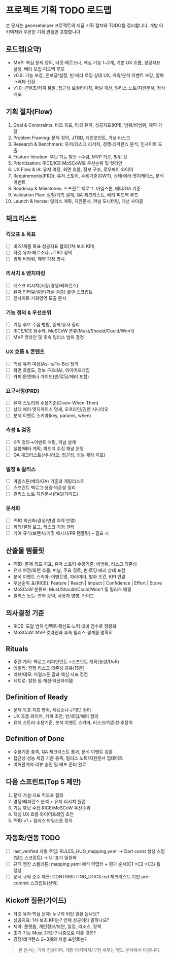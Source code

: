 # 프로젝트 기획 TODO 로드맵

본 문서는 geonsehelper 프로젝트의 제품 기획 절차와 TODO를 정리합니다. 개발 아키텍처와 무관한 기획 관점만 포함합니다.

## 로드맵(요약)
- MVP: 핵심 문제 정의, 타깃·페르소나, 핵심 기능 1~2개, 기본 UX 흐름, 성공지표 설정, 베타 모집·피드백 루프
- v0.9: 기능 보강, 온보딩/설정, 빈·에러·로딩 상태 UX, 계측/분석 이벤트 보강, 알파→베타 전환
- v1.0: 콘텐츠/카피 품질, 접근성·로컬라이징, 퍼널 개선, 릴리스 노트/지원문서, 정식 배포

## 기획 절차(Flow)
1) Goal & Constraints: 비즈 목표, 타깃 유저, 성공지표(KPI), 범위/비범위, 제약·가정
2) Problem Framing: 문제 정의, JTBD, 페인포인트, 가설·리스크
3) Research & Benchmark: 유저/데스크 리서치, 경쟁·레퍼런스 분석, 인사이트 도출
4) Feature Ideation: 후보 기능 발산→수렴, MVP 기준, 범위 컷
5) Prioritization: RICE/ICE·MoSCoW로 우선순위 및 컷라인
6) UX Flow & IA: 유저 여정, 화면 흐름, 정보 구조, 로우파이 와이어
7) Requirements(PRD): 유저 스토리, 수용기준(GWT), 상태·에러·엣지케이스, 분석 이벤트
8) Roadmap & Milestones: 스프린트 백로그, 마일스톤, 베타/GA 기준
9) Validation Plan: 실험/계측 설계, QA 체크리스트, 베타 피드백 루프
10) Launch & Iterate: 릴리스 계획, 지원문서, 퍼널 모니터링, 개선 사이클

## 체크리스트

### 킥오프 & 목표
- [ ] 비즈/제품 목표·성공지표 합의(1차·보조 KPI)
- [ ] 타깃 유저·페르소나, JTBD 정의
- [ ] 범위·비범위, 제약·가정 명시

### 리서치 & 벤치마킹
- [ ] 데스크 리서치(시장/경쟁/레퍼런스)
- [ ] 유저 인터뷰/설문(가설 검증) 플랜·스크립트
- [ ] 인사이트·기회영역 도출 문서

### 기능 정의 & 우선순위
- [ ] 기능 후보 수집·병합, 중복/유사 정리
- [ ] RICE/ICE 점수화, MoSCoW 분류(Must/Should/Could/Won’t)
- [ ] MVP 컷라인 및 후속 릴리스 범위 결정

### UX 흐름 & 콘텐츠
- [ ] 핵심 유저 여정(As-Is/To-Be) 정의
- [ ] 화면 흐름도, 정보 구조(IA), 와이어프레임
- [ ] 카피·톤앤매너 가이드(빈/로딩/에러 포함)

### 요구사항(PRD)
- [ ] 유저 스토리와 수용기준(Given-When-Then)
- [ ] 상태·에러·엣지케이스 명세, 오프라인/권한 시나리오
- [ ] 분석 이벤트 스키마(key, params, when)

### 측정 & 검증
- [ ] KPI 정의→이벤트 매핑, 퍼널 설계
- [ ] 실험/베타 계획, 피드백 수집 채널 운영
- [ ] QA 체크리스트(시나리오, 접근성, 성능 체감 지표)

### 일정 & 릴리스
- [ ] 마일스톤(베타/GA) 기준과 게팅리스트
- [ ] 스프린트 백로그·용량·의존성 정리
- [ ] 릴리스 노트·지원문서(FAQ/가이드)

### 문서화
- [ ] PRD 최신화(결정/변경 이력 반영)
- [ ] 회의/결정 로그, 리스크·가정 관리
- [ ] 기여 규칙(브랜치/커밋 메시지/PR 템플릿) – 필요 시

## 산출물 템플릿
- PRD: 문제·목표·지표, 유저 스토리·수용기준, 비범위, 리스크·의존성
- 유저 여정/화면 흐름: 퍼널, 주요 경로, 빈·로딩·에러 상태 포함
- 분석 이벤트 스키마: 이벤트명, 파라미터, 발화 조건, KPI 연결
- 우선순위 표(RICE): Feature | Reach | Impact | Confidence | Effort | Score
- MoSCoW 분류표: Must/Should/Could/Won’t 및 릴리스 매핑
- 릴리스 노트: 변화 요약, 사용자 영향, 가이드

## 의사결정 기준
- RICE: 도달 범위·임팩트·확신도·노력 대비 점수로 정량화
- MoSCoW: MVP 컷라인과 후속 릴리스 경계를 명확히

## Rituals
- 주간 계획: 백로그 리파인먼트→스프린트 계획(용량/DoR)
- 데일리: 진행·리스크·의존성 공유(15분)
- 리뷰/데모: 마일스톤 결과·핵심 지표 점검
- 레트로: 잘한 점·개선·액션아이템

## Definition of Ready
- 문제·목표·지표 명확, 페르소나·JTBD 정리
- UX 흐름·와이어, 카피 초안, 빈/로딩/에러 정의
- 유저 스토리·수용기준, 분석 이벤트 스키마, 리스크/의존성·추정치

## Definition of Done
- 수용기준 충족, QA 체크리스트 통과, 분석 이벤트 검증
- 접근성·성능 체감 기준 충족, 릴리스 노트/지원문서 업데이트
- 이해관계자 리뷰 승인 및 배포 준비 완료

## 다음 스프린트(Top 5 제안)
1) 문제·가설·지표 킥오프 합의
2) 경쟁/레퍼런스 분석 + 유저 리서치 플랜
3) 기능 후보 수집·RICE/MoSCoW 우선순위
4) 핵심 UX 흐름·와이어프레임 초안
5) PRD v1 + 릴리스 마일스톤 정의

## 자동화/연동 TODO
- [ ] last_verified 자동 주입: RULES_HUG_mapping.yaml → Dart const 생성 스텁(빌드 스크립트) → UI 표기 일원화
- [ ] 규칙 엔진 스켈레톤: mapping.yaml 해석 어댑터 + 평가 순서(C1→C2→C3) 틀 생성
- [ ] 문서 규약 준수 체크: CONTRIBUTING_DOCS.md 체크리스트 기반 pre-commit 스크립트(선택)

## Kickoff 질문(가이드)
- 타깃 유저·핵심 문제: 누구의 어떤 일을 돕나요?
- 성공지표: 1차·보조 KPI는? 언제 성공이라 말하나요?
- 제약: 플랫폼, 개인정보/보안, 일정, 리소스, 정책
- 초기 기능 Must 3개는? 나중으로 미룰 것은?
- 경쟁/레퍼런스 2~3개와 차별 포인트는?

> 본 문서는 기획 전용이며, 개발 아키텍처/구현 세부는 별도 문서에서 다룹니다.
